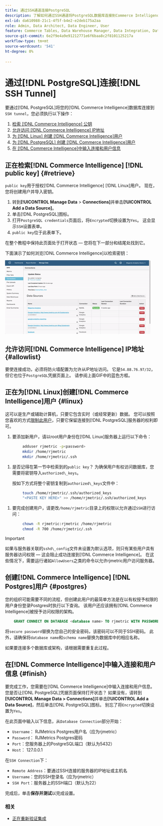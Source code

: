 ```yaml
---
title: 通过SSH通道连接PostgreSQL
description: 了解如何通过SSH通道将PostgreSQL数据库连接到Commerce Intelligence。
exl-id: da610988-21c1-4f5f-b4e2-e2deb175a2aa
role: Admin, Data Architect, Data Engineer, User
feature: Commerce Tables, Data Warehouse Manager, Data Integration, Data Import/Export, SQL Report Builder
source-git-commit: 6e2f9e4a9e91212771e6f6baa8c2f8101125217a
workflow-type: tm+mt
source-wordcount: '541'
ht-degree: 0%

---
```


# 通过[!DNL PostgreSQL]连接[!DNL SSH Tunnel]

要通过[!DNL PostgreSQL]将您的[!DNL Commerce Intelligence]数据库连接到`SSH tunnel`，您必须执行以下操作：

1. [检索 [!DNL Commerce Intelligence] 公钥](#retrieve)
1. [允许访问 [!DNL Commerce Intelligence] IP地址](#allowlist)
1. [为 [!DNL Linux] 创建 [!DNL Commerce Intelligence]用户](#linux)
1. [为 [!DNL PostgreSQL] 创建 [!DNL Commerce Intelligence]用户](#postgres)
1. [在 [!DNL Commerce Intelligence]中输入连接和用户信息](#finish)

## 正在检索[!DNL Commerce Intelligence] [!DNL public key] {#retrieve}

`public key`用于授权[!DNL Commerce Intelligence] [!DNL Linux]用户。 现在，您将创建用户并导入密钥。

1. 转到&#x200B;**[!UICONTROL Manage Data** > **Connections]**&#x200B;并单击&#x200B;**[!UICONTROL Add a Data Source]**。
1. 单击[!DNL PostgreSQL]图标。
1. 打开`PostgreSQL credentials`页面后，将`Encrypted`切换设置为`Yes`。 这会显示`SSH`设置表单。
1. `public key`位于此表单下。

在整个教程中保持此页面处于打开状态 — 您将在下一部分和结尾处找到它。

下面演示了如何浏览[!DNL Commerce Intelligence]以检索密钥：

![正在检索RJMetrics公钥](../../../assets/get-mbi-public-key.gif)

## 允许访问[!DNL Commerce Intelligence] IP地址 {#allowlist}

要使连接成功，必须将防火墙配置为允许从IP地址访问。 它是`54.88.76.97/32`，但它也位于`PostgreSQL`凭据页面上。 请参阅上面GIF中的蓝色方框。

## 正在为[!DNL Linux]创建[!DNL Commerce Intelligence]用户 {#linux}

这可以是生产或辅助计算机，只要它包含实时（或经常更新）数据。 您可以按照您喜欢的方式[限制此用户](../../../administrator/account-management/restrict-db-access.md)，只要它保留连接到[!DNL PostgreSQL]服务器的权利即可。

1. 要添加新用户，请以root用户身份在[!DNL Linux]服务器上运行以下命令：

```bash
        adduser rjmetric -p<password>
        mkdir /home/rjmetric
        mkdir /home/rjmetric/.ssh
```

1. 是否记得在第一节中检索到的`public key`？ 为确保用户有权访问数据库，您需要将密钥导入`authorized\_keys`。

   按如下方式将整个密钥复制到`authorized\_keys`文件中：

```bash
        touch /home/rjmetric/.ssh/authorized_keys
        "<PASTE KEY HERE>" >> /home/rjmetric/.ssh/authorized_keys
```

1. 要完成创建用户，请更改`/home/rjmetric`目录上的权限以允许通过`SSH`进行访问：

```bash
        chown -R rjmetric:rjmetric /home/rjmetric
        chmod -R 700 /home/rjmetric/.ssh
```

>[!IMPORTANT]
>
>如果与服务器关联的`sshd\_config`文件未设置为默认选项，则只有某些用户具有服务器访问权限 — 这会阻止成功连接到[!DNL Commerce Intelligence]。 在这些情况下，需要运行诸如`AllowUsers`之类的命令以允许rjmetric用户访问服务器。

## 创建[!DNL Commerce Intelligence] [!DNL Postgres]用户 {#postgres}

您的组织可能需要不同的流程，但创建此用户的最简单方法是在以有权授予权限的用户身份登录Postgres时执行以下查询。 该用户还应该拥有[!DNL Commerce Intelligence]被授予访问权限的架构。

```sql
    GRANT CONNECT ON DATABASE <database name> TO rjmetric WITH PASSWORD <secure password>;GRANT USAGE ON SCHEMA <schema name> TO rjmetric;GRANT SELECT ON ALL TABLES IN SCHEMA <schema name> TO rjmetric;ALTER DEFAULT PRIVILEGES IN SCHEMA <schema name> GRANT SELECT ON TABLES TO rjmetric;
```

将`secure password`替换为您自己的安全密码，该密码可以不同于SSH密码。 此外，请确保将`database name`和`schema name`替换为数据库中的相应名称。

如果要连接多个数据库或架构，请根据需要重复此过程。

## 在[!DNL Commerce Intelligence]中输入连接和用户信息 {#finish}

要完成工作，您需要在[!DNL Commerce Intelligence]中输入连接和用户信息。 您是否让[!DNL PostgreSQL]凭据页面保持打开状态？ 如果没有，请转到&#x200B;**[!UICONTROL Manage Data > Connections]**&#x200B;并单击&#x200B;**[!UICONTROL Add a Data Source]**，然后单击[!DNL PostgreSQL]图标。 别忘了将`Encrypted`切换设置为`Yes`。

在此页面中输入以下信息，从`Database Connection`部分开始：

* `Username`： RJMetrics Postgres用户名（应为rjmetric）
* `Password`： RJMetrics Postgres密码
* `Port`：您服务器上的PostgreSQL端口（默认为5432）
* `Host`： 127.0.0.1

在`SSH Connection`下：

* `Remote Address`：要通过SSH连接的服务器的IP地址或主机名
* `Username`：您的SSH登录名（应为rjmetric）
* `SSH Port`：服务器上的SSH端口（默认为22）

完成后，单击&#x200B;**保存并测试**&#x200B;以完成设置。

### 相关

* [正在重新验证集成](https://experienceleague.adobe.com/docs/commerce-knowledge-base/kb/how-to/mbi-reauthenticating-integrations.html)
